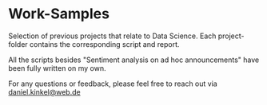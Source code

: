# Work-Samples
Selection of previous projects that relate to Data Science. Each project-folder contains the corresponding script and report. 

All the scripts besides "Sentiment analysis on ad hoc announcements" have been fully written on my own. 

For any questions or feedback, please feel free to reach out via daniel.kinkel@web.de

